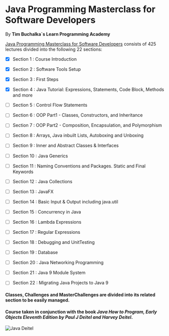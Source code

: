# Java Programming Masterclass for Software Developers
By **Tim Buchalka`s Learn Programming Academy**

[Java Programming Masterclass for Software Developers](https://www.udemy.com/course/java-the-complete-java-developer-course/)
consists of 425 lectures divided into the following 22 sections:

- [x] Section 1 : Course Introduction

- [x] Section 2 : Software Tools Setup

- [x] Section 3 : First Steps

- [x] Section 4 : Java Tutorial: Expressions, Statements, Code Block, Methods and more

- [ ] Section 5 : Control Flow Statements

- [ ] Section 6 : OOP Part1 - Classes, Constructors, and Inheritance

- [ ] Section 7 : OOP Part2 - Composition, Encapsulation, and Polymorphism

- [ ] Section 8 : Arrays, Java inbuilt Lists, Autoboxing and Unboxing

- [ ] Section 9 : Inner and Abstract Classes & Interfaces

- [ ] Section 10 : Java Generics

- [ ] Section 11 : Naming Conventions and Packages. Static and Final Keywords

- [ ] Section 12 : Java Collections

- [ ] Section 13 : JavaFX

- [ ] Section 14 : Basic Input & Output including java.util

- [ ] Section 15 : Concurrency in Java

- [ ] Section 16 : Lambda Expressions

- [ ] Section 17 : Regular Expressions

- [ ] Section 18 : Debugging and UnitTesting

- [ ] Section 19 : Database

- [ ] Section 20 : Java Networking Programming

- [ ] Section 21 : Java 9 Module System

- [ ] Section 22 : Migrating Java Projects to Java 9


#### Classes, Challenges and MasterChallenges are divided into its related section to be easily managed.

#### Course taken in conjunction with the book ***Java How to Program, Early Objects*** *Eleventh Edition by Paul J Deitel and Harvey Deitel*.

![Java Deitel](https://images-na.ssl-images-amazon.com/images/I/51frYIzwS1L._SX379_BO1,204,203,200_.jpg)
